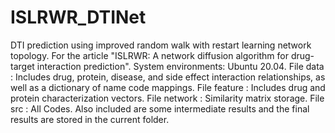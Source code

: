 # ISLRWR_DTINet
DTI prediction using improved random walk with restart learning network topology. For the article "ISLRWR: A network diffusion algorithm for drug-target interaction prediction".
System environments: Ubuntu 20.04.
File data : Includes drug, protein, disease, and side effect interaction relationships, as well as a dictionary of name code mappings.
File feature : Includes drug and protein characterization vectors.
File network : Similarity matrix storage.
File src : All Codes.
Also included are some intermediate results and the final results are stored in the current folder.
